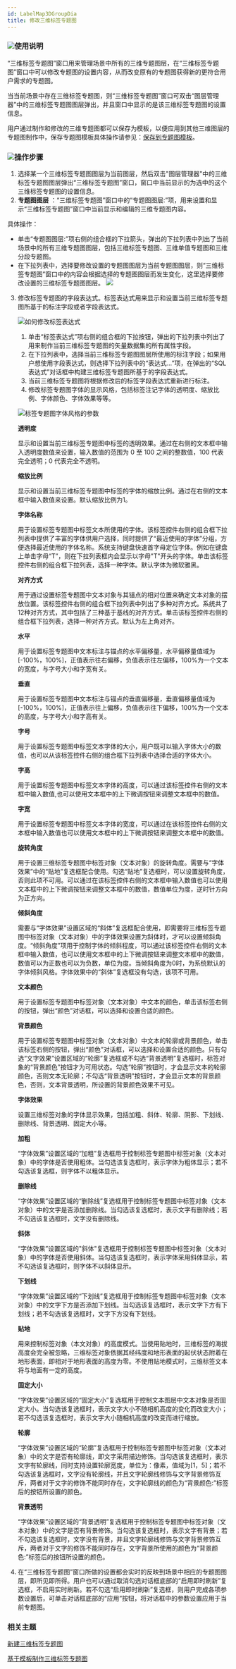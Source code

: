 ```yaml
---
id: LabelMap3DGroupDia
title: 修改三维标签专题图  
---  
```

### ![](../../img/read.gif)使用说明

“三维标签专题图”窗口用来管理场景中所有的三维专题图层，在“三维标签专题图”窗口中可以修改专题图的设置内容，从而改变原有的专题图获得新的更符合用户需求的专题图。

当当前场景中存在三维标签专题图，则“三维标签专题图”窗口可双击“图层管理器”中的三维标签专题图图层弹出，并且窗口中显示的是该三维标签专题图的设置信息。

用户通过制作和修改的三维专题图都可以保存为模板，以便应用到其他三维图层的专题图制作中，保存专题图模板具体操作请参见：[保存到专题图模板](Theme_SaveThemeTempl)。

### ![](../../img/read.gif)操作步骤

1. 选择某一个三维标签专题图图层为当前图层，然后双击"图层管理器"中的三维标签专题图图层弹出“三维标签专题图”窗口，窗口中当前显示的为选中的这个三维标签专题图的设置信息。
2. **专题图图层** ：“三维标签专题图”窗口中的“专题图图层:”项，用来设置和显示“三维标签专题图”窗口中当前显示和编辑的三维专题图内容。

具体操作：

* 单击“专题图图层:”项右侧的组合框的下拉箭头，弹出的下拉列表中列出了当前场景中的所有三维专题图图层，包括三维标签专题图、三维单值专题图和三维分段专题图。
* 在下拉列表中，选择要修改设置的专题图图层为当前专题图图层，则“三维标签专题图”窗口中的内容会根据选择的专题图图层而发生变化，这里选择要修改设置的三维标签专题图图层。
![](img/LabelGroupDia_ThemeLy.png)  

3. 修改标签专题图的字段表达式。标签表达式用来显示和设置当前三维标签专题图所基于的标注字段或者字段表达式。

    ![](img/close.gif)如何修改标签表达式

    1. 单击“标签表达式”项右侧的组合框的下拉按钮，弹出的下拉列表中列出了用来制作当前三维标签专题图的矢量数据集的所有属性字段。
    2. 在下拉列表中，选择当前三维标签专题图图层所使用的标注字段；如果用户想使用字段表达式，则选择下拉列表中的“表达式...”项，在弹出的“SQL 表达式”对话框中构建三维标签专题图所基于的字段表达式。
    3. 当前三维标签专题图将根据修改后的标签字段表达式重新进行标注。
    4. 修改标签专题图字体的显示风格，包括标签注记字体的透明度、缩放比例、字体颜色、字体效果等等。

    ![](img/close.gif)标签专题图字体风格的参数

    **透明度**

    显示和设置当前三维标签专题图中标签的透明效果。通过在右侧的文本框中输入透明度数值来设置，输入数值的范围为 0 至 100 之间的整数值，100
    代表完全透明；0 代表完全不透明。

    **缩放比例**

    显示和设置当前三维标签专题图中标签的字体的缩放比例。通过在右侧的文本框中输入数值来设置。默认缩放比例为1。

    **字体名称**

    用于设置标签专题图中标签文本所使用的字体。该标签控件右侧的组合框下拉列表中提供了丰富的字体供用户选择，同时提供了“最近使用的字体”分组，方便选择最近使用的字体名称。系统支持键盘快速首字母定位字体。例如在键盘上单击字母“T”，则在下拉列表框内会显示以字母"T"开头的字体。单击该标签控件右侧的组合框下拉列表，选择一种字体。默认字体为微软雅黑。

    **对齐方式**

    用于通过设置标签专题图中文本对象与其锚点的相对位置来确定文本对象的摆放位置。该标签控件右侧的组合框下拉列表中列出了多种对齐方式。系统共了12种对齐方式，其中包括了三种基于基线的对齐方式。单击该标签控件右侧的组合框下拉列表，选择一种对齐方式。默认为左上角对齐。

    **水平**

    用于设置标签专题图中文本标注与锚点的水平偏移量，水平偏移量值域为[-100%，100%]，正值表示往右偏移，负值表示往左偏移，100%为一个文本的宽度，与字号大小和字宽有关。

    **垂直**

    用于设置标签专题图中文本标注与锚点的垂直偏移量，垂直偏移量值域为[-100%，100%]，正值表示往上偏移，负值表示往下偏移，100%为一个文本的高度，与字号大小和字高有关。

    **字号**

    用于设置标签专题图中标签文本字体的大小，用户既可以输入字体大小的数值，也可以从该标签控件右侧的组合框下拉列表中选择合适的字体大小。

    **字高**

    用于设置标签专题图中标签文本字体的高度，可以通过该标签控件右侧的文本框中输入数值,也可以使用文本框中的上下微调按钮来调整文本框中的数值。

    **字宽**

    用于设置标签专题图中标签文本字体的宽度，可以通过在该标签控件右侧的文本框中输入数值也可以使用文本框中的上下微调按钮来调整文本框中的数值。

    **旋转角度**

    用于设置三维标签专题图中标签对象（文本对象）的旋转角度。需要与“字体效果”中的“贴地”复选框配合使用。勾选“贴地”复选框时，可以设置旋转角度，否则此项不可用。可以通过在该标签控件右侧的文本框中输入数值也可以使用文本框中的上下微调按钮来调整文本框中的数值，数值单位为度，逆时针方向为正方向。

    **倾斜角度**

    需要与“字体效果”设置区域的“斜体”复选框配合使用，即需要将三维标签专题图中标签对象（文本对象）中的字体效果设置为斜体时，才可以设置倾斜角度。“倾斜角度”项用于控制字体的倾斜程度，可以通过该标签控件右侧的文本框中输入数值，也可以使用文本框中的上下微调按钮来调整文本框中的数值，数值可以为正数也可以为负数，单位为度。当倾斜角度为0时，为系统默认的字体倾斜风格。字体效果中的“斜体”复选框没有勾选，该项不可用。

    **文本颜色**

    用于设置标签专题图中标签对象（文本对象）中文本的颜色，单击该标签右侧的按钮，弹出“颜色”对话框，可以选择和设置合适的颜色。

    **背景颜色**

    用于设置标签专题图中标签对象（文本对象）中文本的轮廓或背景颜色，单击该标签右侧的按钮，弹出“颜色”对话框，可以选择和设置合适的颜色。只有勾选“文字效果”设置区域的“轮廓”复选框或不勾选“背景透明”复选框时，标签对象的“背景颜色”按钮才为可用状态。勾选“轮廓”按钮时，才会显示文本的轮廓颜色，否则文本无轮廓；不勾选“背景透明”按钮时，才会显示文本的背景颜色，否则，文本背景透明，所设置的背景颜色效果不可见。

    **字体效果**

    设置三维标签对象的字体显示效果，包括加粗、斜体、轮廓、阴影、下划线、删除线、背景透明、固定大小等。

    **加粗**

    “字体效果”设置区域的“加粗”复选框用于控制标签专题图中标签对象（文本对象）中的字体是否使用粗体。当勾选该复选框时，表示字体为粗体显示；若不勾选该复选框，则字体不以粗体显示。

    **删除线**

    “字体效果”设置区域的“删除线”复选框用于控制标签专题图中标签对象（文本对象）中的文字是否添加删除线。当勾选该复选框时，表示文字有删除线；若不勾选该复选框时，文字没有删除线。

    **斜体**

    “字体效果”设置区域的"斜体"复选框用于控制标签专题图中标签对象（文本对象）中的字体是否使用斜体。当勾选该复选框时，表示字体采用斜体显示，若不勾选该复选框时，则字体不以斜体显示。

    **下划线**

    “字体效果”设置区域的“下划线”复选框用于控制标签专题图中标签对象（文本对象）中的文字下方是否添加下划线。当勾选该复选框时，表示文字下方有下划线；若不勾选该复选框时，文字下方没有下划线。

    **贴地**

    用来控制标签对象（本文对象）的高度模式。当使用贴地时，三维标签的海拔高度会完全被忽略，三维标签对象依据其经纬度和地形表面的起伏状态附着在地形表面，即相对于地形表面的高度为零。不使用贴地模式时，三维标签文本将与地面有一定的高度。

    **固定大小**

    “字体效果”设置区域的“固定大小”复选框用于控制文本图层中文本对象是否固定大小。当勾选该复选框时，表示文字大小不随相机高度的变化而改变大小；若不勾选该复选框时，表示文字大小随相机高度的改变而进行缩放。

    **轮廓**

    “字体效果”设置区域的“轮廓”复选框用于控制标签专题图中标签对象（文本对象）中的文字是否有轮廓线，即文字采用描边修饰。当勾选该复选框时，表示文字有轮廓线，同时支持设置轮廓宽度，单位为：像素，值域为[1，5]；若不勾选该复选框时，文字没有轮廓线，并且文字轮廓线修饰与文字背景修饰互斥，两者对于文字的修饰不能同时存在，文字轮廓线的颜色为“背景颜色:”标签后的按钮所设置的颜色。

    **背景透明**

    “字体效果”设置区域的“背景透明”复选框用于控制标签专题图中标签对象（文本对象）中的文字是否有背景修饰。当勾选该复选框时，表示文字有背景；若不勾选该复选框时，文字没有背景，并且文字轮廓线修饰与文字背景修饰互斥，两者对于文字的修饰不能同时存在，文字背景所使用的颜色为“背景颜色:”标签后的按钮所设置的颜色。

4. 在“三维标签专题图”窗口所做的设置都会实时的反映到场景中相应的专题图图层，即所见即所得。用户也可以通过取消勾选对话框底部的“启用即时刷新”复选框，不启用实时刷新。若不勾选“启用即时刷新”复选框，则用户完成各项参数设置后，可单击对话框底部的“应用”按钮，将对话框中的参数设置应用于当前专题图。

###  相关主题

 [新建三维标签专题图](LabelMap3DDefault)

 [基于模板制作三维标签专题图](LabelMap3DTemplate)





